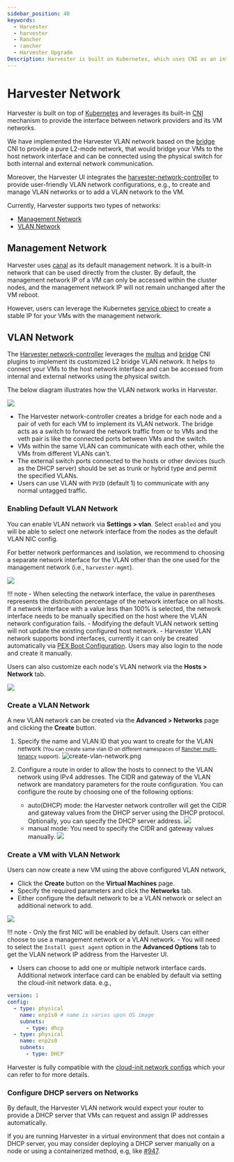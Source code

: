 ```yaml
---
sidebar_position: 40
keywords:
  - Harvester
  - harvester
  - Rancher
  - rancher
  - Harvester Upgrade
Description: Harvester is built on Kubernetes, which uses CNI as an interface between network providers and Kubernetes pod networking. Naturally, we implement the Harvester network based on CNI. Moreover, the Harvester UI integrates the Harvester network to provide a user-friendly way to configure networks for VMs.
---
```


# Harvester Network

Harvester is built on top of [Kubernetes](https://kubernetes.io/) and leverages its built-in [CNI](https://github.com/containernetworking/cni) mechanism to provide the interface between network providers and its VM networks. 

We have implemented the Harvester VLAN network based on the [bridge](https://www.cni.dev/plugins/current/main/bridge/) CNI to provide a pure L2-mode network, that would bridge your VMs to the host network interface and can be connected using the physical switch for both internal and external network communication. 

Moreover, the Harvester UI integrates the [harvester-network-controller](https://github.com/harvester/network-controller-harvester) to provide user-friendly VLAN network configurations, e.g., to create and manage VLAN networks or to add a VLAN network to the VM. 

Currently, Harvester supports two types of networks:

- [Management Network](#management-network)
- [VLAN Network](#vlan-network)


## Management Network

Harvester uses [canal](https://projectcalico.docs.tigera.io/getting-started/kubernetes/flannel/flannel) as its default management network. It is a built-in network that can be used directly from the cluster. 
By default, the management network IP of a VM can only be accessed within the cluster nodes, and the management network IP will not remain unchanged after the VM reboot.

However, users can leverage the Kubernetes [service object](https://kubevirt.io/user-guide/virtual_machines/service_objects/) to create a stable IP for your VMs with the management network.


## VLAN Network

The [Harvester network-controller](https://github.com/harvester/harvester-network-controller) leverages the [multus](https://github.com/k8snetworkplumbingwg/multus-cni) and [bridge](https://www.cni.dev/plugins/current/main/bridge/) CNI plugins to implement its customized L2 bridge VLAN network. It helps to connect your VMs to the host network interface and can be accessed from internal and external networks using the physical switch.

The below diagram illustrates how the VLAN network works in Harvester.

  ![](./assets/vlan-case.png)

- The Harvester network-controller creates a bridge for each node and a pair of veth for each VM to implement its VLAN network. The bridge acts as a switch to forward the network traffic from or to VMs and the veth pair is like the connected ports between VMs and the switch.
- VMs within the same VLAN can communicate with each other, while the VMs from different VLANs can't.
- The external switch ports connected to the hosts or other devices (such as the DHCP server) should be set as trunk or hybrid type and permit the specified VLANs.
- Users can use VLAN with `PVID` (default 1) to communicate with any normal untagged traffic.

### Enabling Default VLAN Network

You can enable VLAN network via **Settings > vlan**. Select `enabled` and you will be able to select one network interface from the nodes as the default VLAN NIC config.

For better network performances and isolation, we recommend to choosing a separate network interface for the VLAN other than the one used for the management network (i.e., `harvester-mgmt`).


![](assets/enable-vlan.png)

!!! note
    - When selecting the network interface, the value in parentheses represents the distribution percentage of the network interface on all hosts. If a network interface with a value less than 100% is selected, the network interface needs to be manually specified on the host where the VLAN network configuration fails.
    - Modifying the default VLAN network setting will not update the existing configured host network.
    - Harvester VLAN network supports bond interfaces, currently it can only be created automatically via [PEX Boot Configuration](/install/harvester-configuration/#example_11). Users may also login to the node and create it manually.


Users can also customize each node's VLAN network via the **Hosts > Network** tab.

  ![](assets/node-network-configuration.png)

### Create a VLAN Network

A new VLAN network can be created via the **Advanced > Networks** page and clicking the **Create** button.

 1. Specify the name and VLAN ID that you want to create for the VLAN network <small>(You can create same vlan ID on different namespaces of [Rancher multi-tenancy](/rancher/virtualization-management/#multi-tenancy) support)</small>.
   ![create-vlan-network.png](assets/create-network.png)
  
 2. Configure a route in order to allow the hosts to connect to the VLAN network using IPv4 addresses. The CIDR and gateway of the VLAN network are mandatory parameters for the route configuration.  You can configure the route by choosing one of the following options:
    - auto(DHCP) mode: the Harvester network controller will get the CIDR and gateway values from the DHCP server using the DHCP protocol. Optionally, you can specify the DHCP server address.
      ![](assets/create-network-auto.png)
    - manual mode: You need to specify the CIDR and gateway values manually.
      ![](assets/create-network-manual.png)

### Create a VM with VLAN Network
Users can now create a new VM using the above configured VLAN network,

- Click the **Create** button on the **Virtual Machines** page.
- Specify the required parameters and click the **Networks** tab.
- Either configure the default network to be a VLAN network or select an additional network to add.

![](./assets/vm-network-configuration.png)

!!! note
    - Only the first NIC will be enabled by default. Users can either choose to use a management network or a VLAN network. 
    - You will need to select the `Install guest agent` option in the **Advanced Options** tab to get the VLAN network IP address from the Harvester UI.


- Users can choose to add one or multiple network interface cards. Additional network interface card can be enabled by default via setting the cloud-init network data. e.g.,
```YAML
version: 1
config:
  - type: physical
    name: enp1s0 # name is varies upon OS image
    subnets:
      - type: dhcp
  - type: physical
    name: enp2s0
    subnets:
      - type: DHCP
```
Harvester is fully compatible with the [cloud-init network configs](https://cloudinit.readthedocs.io/en/latest/topics/network-config-format-v2.html) which your can refer to for more details.

### Configure DHCP servers on Networks

By default, the Harvester VLAN network would expect your router to provide a DHCP server that VMs can request and assign IP addresses automatically.

If you are running Harvester in a virtual environment that does not contain a DHCP server, you may consider deploying a DHCP server manually on a node or using a containerized method, e.g, like [#947](https://github.com/harvester/harvester/issues/947). 
